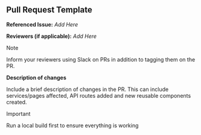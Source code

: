 ## Pull Request Template

**Referenced Issue:** *Add Here*

**Reviewers (if applicable):** *Add Here*

> [!NOTE]
> Inform your reviewers using Slack on PRs in addition to tagging them on the PR.

**Description of changes**

Include a brief description of changes in the PR. This can include services/pages affected, API routes added and new reusable components created.



> [!IMPORTANT]
> Run a local build first to ensure everything is working